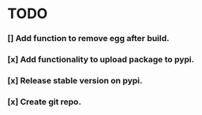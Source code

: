
# TODO

### [] Add function to remove egg after build.
### [x] Add functionality to upload package to pypi.
### [x] Release stable version on pypi.
### [x] Create git repo.
